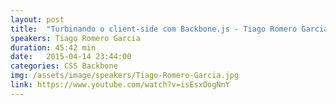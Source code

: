 ```yaml
---
layout: post
title:  "Turbinando o client-side com Backbone.js - Tiago Romero Garcia"
speakers: Tiago Romero Garcia
duration: 45:42 min
date:   2015-04-14 23:44:00
categories: CSS Backbone
img: /assets/image/speakers/Tiago-Romero-Garcia.jpg
link: https://www.youtube.com/watch?v=isEsxOogNnY
---
```

